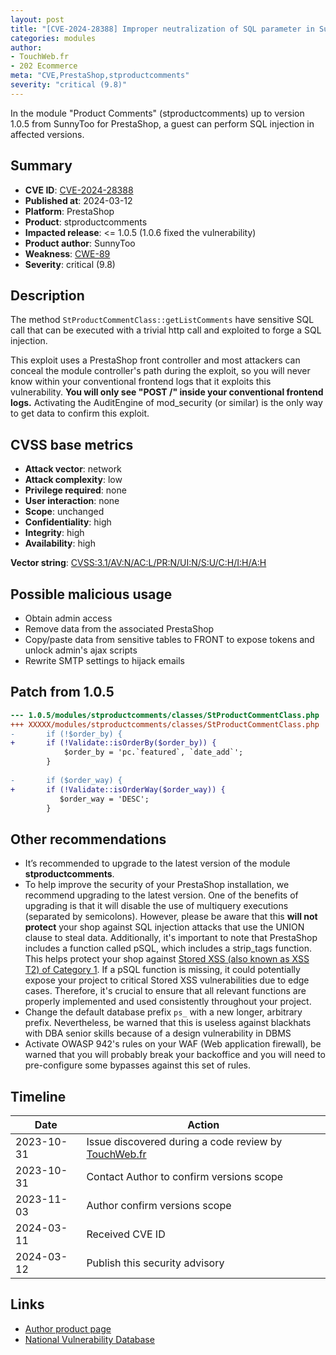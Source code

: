 ```yaml
---
layout: post
title: "[CVE-2024-28388] Improper neutralization of SQL parameter in SunnyToo - Product Comments module for PrestaShop"
categories: modules
author:
- TouchWeb.fr
- 202 Ecommerce
meta: "CVE,PrestaShop,stproductcomments"
severity: "critical (9.8)"
---
```


In the module "Product Comments" (stproductcomments) up to version 1.0.5 from SunnyToo for PrestaShop, a guest can perform SQL injection in affected versions.


## Summary

* **CVE ID**: [CVE-2024-28388](https://cve.mitre.org/cgi-bin/cvename.cgi?name=CVE-2024-28388)
* **Published at**: 2024-03-12
* **Platform**: PrestaShop
* **Product**: stproductcomments
* **Impacted release**: <= 1.0.5 (1.0.6 fixed the vulnerability)
* **Product author**: SunnyToo
* **Weakness**: [CWE-89](https://cwe.mitre.org/data/definitions/89.html)
* **Severity**: critical (9.8)

## Description

The method `StProductCommentClass::getListComments` have sensitive SQL call that can be executed with a trivial http call and exploited to forge a SQL injection.

This exploit uses a PrestaShop front controller and most attackers can conceal the module controller's path during the exploit, so you will never know within your conventional frontend logs that it exploits this vulnerability. **You will only see "POST /" inside your conventional frontend logs.** Activating the AuditEngine of mod_security (or similar) is the only way to get data to confirm this exploit.

## CVSS base metrics

* **Attack vector**: network
* **Attack complexity**: low
* **Privilege required**: none
* **User interaction**: none
* **Scope**: unchanged
* **Confidentiality**: high
* **Integrity**: high
* **Availability**: high

**Vector string**: [CVSS:3.1/AV:N/AC:L/PR:N/UI:N/S:U/C:H/I:H/A:H](https://nvd.nist.gov/vuln-metrics/cvss/v3-calculator?vector=AV:N/AC:L/PR:N/UI:N/S:U/C:H/I:H/A:H)

## Possible malicious usage

* Obtain admin access
* Remove data from the associated PrestaShop
* Copy/paste data from sensitive tables to FRONT to expose tokens and unlock admin's ajax scripts
* Rewrite SMTP settings to hijack emails

## Patch from 1.0.5

```diff
--- 1.0.5/modules/stproductcomments/classes/StProductCommentClass.php
+++ XXXXX/modules/stproductcomments/classes/StProductCommentClass.php
-       if (!$order_by) {
+       if (!Validate::isOrderBy($order_by)) {
            $order_by = 'pc.`featured`, `date_add`';
        }
       
-       if ($order_way) {
+       if (!Validate::isOrderWay($order_way)) {
           $order_way = 'DESC';
        }
```


## Other recommendations

* It’s recommended to upgrade to the latest version of the module **stproductcomments**.
* To help improve the security of your PrestaShop installation, we recommend upgrading to the latest version. One of the benefits of upgrading is that it will disable the use of multiquery executions (separated by semicolons). However, please be aware that this **will not protect** your shop against SQL injection attacks that use the UNION clause to steal data. Additionally, it's important to note that PrestaShop includes a function called pSQL, which includes a strip_tags function. This helps protect your shop against [Stored XSS (also known as XSS T2) of Category 1](https://security.friendsofpresta.org/modules/2023/02/07/stored-xss.html). If a pSQL function is missing, it could potentially expose your project to critical Stored XSS vulnerabilities due to edge cases. Therefore, it's crucial to ensure that all relevant functions are properly implemented and used consistently throughout your project.
* Change the default database prefix `ps_` with a new longer, arbitrary prefix. Nevertheless, be warned that this is useless against blackhats with DBA senior skills because of a design vulnerability in DBMS
* Activate OWASP 942's rules on your WAF (Web application firewall), be warned that you will probably break your backoffice and you will need to pre-configure some bypasses against this set of rules.

## Timeline

| Date | Action |
|--|--|
| 2023-10-31 | Issue discovered during a code review by [TouchWeb.fr](https://www.touchweb.fr) |
| 2023-10-31 | Contact Author to confirm versions scope |
| 2023-11-03 | Author confirm versions scope |
| 2024-03-11 | Received CVE ID |
| 2024-03-12 | Publish this security advisory |

## Links

* [Author product page](https://www.sunnytoo.com/product/panda-creative-responsive-prestashop-theme)
* [National Vulnerability Database](https://nvd.nist.gov/vuln/detail/CVE-2024-28388)
